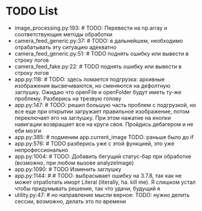 # TODO List

- image_processing.py:193: # TODO: Перевести на np.array и соответствующие методы обработки
- camera_feed_generic.py:37: # TODO: в дальнейшем, необходимо отрабатывать эту ситуацию адекватно
- camera_feed_generic.py:51: # TODO поднять ошибку или вывести в строку логов
- camera_feed_fake.py:22: # TODO поднять ошибку или вывести в строку логов
- app.py:118: # TODO: здесь ломается подгрузка: архивные изображения высвечиваются, но сменяются на дефолтную заглушку. Ожидаю что openFile и openFolder будут иметь ту-же проблему. Разберись на трезвую голову
- app.py:147: # TODO: решил большую часть проблем с подгрузкой, но все еще при открытии загружает правильное изображение, потом переключает его на заглушку. При этом нажатие на кнопки навигации возвращает все на круги своя. Пройдись дебагером и не еби мозги
- app.py:385: # подменим app.current_image TODO: раньше было до if
- app.py:576: # TODO разберись уже с этой функцией, это уже непрофессионально
- app.py:1004: # TODO: Добавить бегущий статус-бар при обработке (возможно, при любом вызове analyzeImage)
- app.py:1090: # TODO Изменить заглушку
- app.py:1144: #     # TODO: выбрасывает ошибку на 3.7.8, так как не может отработать иморт Literal (literally, ha. kill me). Я слишком устал чтобы придумывать решение, так что удачи, будущий я
- utility.py:47: # но направление мысли верное: TODO: нужно делить сессии, возможно, делать это по времени
